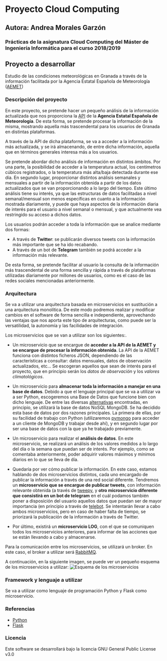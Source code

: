 # Proyecto Cloud Computing 
## Autora: Andrea Morales Garzón

### Prácticas de la asignatura Cloud Computing del Máster de Ingeniería Informática para el curso 2018/2019

## Proyecto a desarrollar
Estudio de las condiciones meteorológicas en Granada a través de la información facilitada por la Agencia Estatal Española de Meteorología ([AEMET](http://www.aemet.es/es/portada))


### Descripción del proyecto 

En este proyecto, se pretende hacer un pequeño análisis de la información actualizada que nos proporciona la [API](https://opendata.aemet.es/centrodedescargas/inicio) de la **Agencia Estatal Española de Meteorología**. De esta forma, se pretende procesar la información de la misma, mostrando aquella más trascendental para los usuarios de Granada en distintas plataformas. 

A través de la API de dicha plataforma, se va a acceder a la información más actualizada, y se irá almacenando, de entre dicha información, aquella que en términos generales interesa más a los usuarios. 


Se pretende abordar dicho análisis de información en distintos ámbitos. Por una parte, la posibilidad de acceder a la temperatura actual, los centímetros cúbicos registrados, o la temperatura más alta/baja detectada durante ese día. En segundo lugar, proporcionar distintos análisis semanales y mensuales a partir de la información obtenida a partir de los datos actualizados que se van proporcionando a lo largo del tiempo. Este último análisis tiene su interés, ya que las estructuras de datos facilitadas a nivel semanal/mensual son menos específicas en cuanto a la información mostrada diariamente, y puede que haya aspectos de la información diaria de interés para el usuario a nivel semanal o mensual, y que actualmente vea restringido su acceso a dichos datos. 


Los usuarios podrán acceder a toda la información que se analice mediante dos formas:
* A través de **Twitter**: se publicarán diversos tweets con la información más importante que se ha ido recabando. 
* A través de un bot de **Telegram** también se podrá acceder a la información más relevante. 


De esta forma, se pretende facilitar al usuario la consulta de la información más trascendental de una forma sencilla y rápida a través de plataformas utilizadas diariamente por millones de usuarios, como es el caso de las redes sociales mencionadas anteriormente. 



### Arquitectura 
Se va a utilizar una arquitectura basada en microservicios en sustitución a una arquitectura monolítica. De este modo podremos realizar y modificar cambios en el software de forma sencilla e independiente, aprovechando las ventajas que nos aporta este tipo de arquitecturas, como puede ser la versatilidad, la autonomía y las facilidades de integración. 

Los microservicios que se van a utilizar son los siguientes:.
* Un microservicio que se encargue de **acceder a la API de la AEMET y se encargue de procesar la información obtenida**. La API de la AEMET funciona con distintos ficheros JSON, dependiendo de las características a consultar: datos mensuales, datos de observación actualizados, etc... Se escogeran aquellos que sean de interés para el proyecto, que en principio serán los *datos de observación* y los *valores climatológicos*.

* Un microservicio para **almacenar toda la información a manejar en una base de datos**. Debido a que el lenguaje principal que se va a utilizar va a ser Python, escogeremos una Base de Datos que funcione bien con dicho lenguaje. De entre las diversas [alternativas](https://www.quora.com/What-is-the-best-database-suitable-with-Python-for-web-applications) encontradas, en principio, se utilizará la base de datos NoSQL MongoDB. Se ha decidido esta base de datos por dos razones principales. La primera de ellas, por su facilidad de trabajo con Python (utilizaremos [pymongo](http://api.mongodb.com/python/3.6.0/tutorial.html) para acceder a un cliente de MongoDB y trabajar desde ahí), y en segundo lugar por ser una base de datos con la que ya he trabajado previamente. 

* Un microservicio para realizar el **análisis de datos**. En este microservicio, se realizará un análisis de los valores medidos a lo largo del día o la semana que puedan ser de interés. Por ejemplo, como se comentaba anteriormente, poder adquirir valores máximos y mínimos diarios en lo que se lleva de día. 

* Quedaría por ver cómo publicar la información. En este caso, estamos hablando de dos microservicios distintos, cada uno encargado de publicar la información a través de una red social diferente. Tendremos un **microservicio que se encargue de publicar tweets**, con información relevante obtenida (a través de [tweepy](http://www.tweepy.org/), y **otro microservicio diferente que consistirá en un bot de telegram** en el cuál podamos también poner a disposición del usuario aquellos datos que puedan ser de mayor importancia (en principio a través de [telebot](https://geekytheory.com/telegram-programando-un-bot-en-python). Se intentarán llevar a cabo ambos microservicios, pero en caso de haber falta de tiempo, se priorizará la publicación de la información a través de Twitter. 

* Por último, existirá un **microservicio LOG**, con el que se comuniquen todos los microservicios anteriores, para informar de las acciones que se están llevando a cabo y almacenarse. 

Para la comunicación entre los microservicios, se utilizará un broker. En este caso, el broker a utilizar será [RabbitMQ](https://www.rabbitmq.com/).

A continuación, en la siguiente imagen, se puede ver un pequeño esquema de los microservicios a utilizar:
![Esquema de los microservicios](https://github.com/andreamorgar/ProyectoCC/tree/master/images/esquemaMicroservicios.png)


### Framework y lenguaje a utilizar
Se va a utilizar como lenguaje de programación Python y Flask como microservicio. 


### Referencias 

* [Python](https://www.python.org)
* [Flask](http://flask.pocoo.org/)



### Licencia
Este software se desarrollará bajo la licencia GNU General Public License v3.0 
